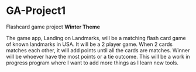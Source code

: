 # GA-Project1
Flashcard game project
**Winter Theme**

The game app, Landing on Landmarks, will be a matching flash card game of known landmarks in USA. It will be a 2 player game. When 2 cards matches each other, it will add points until all the cards are matches. Winner will be whoever have the most points or a tie outcome. This will be a work in progress program where I want to add more things as I learn new tools.
